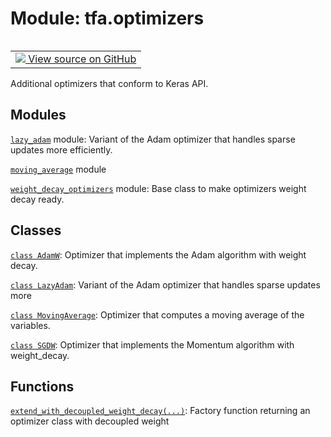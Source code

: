 <div itemscope itemtype="http://developers.google.com/ReferenceObject">
<meta itemprop="name" content="tfa.optimizers" />
<meta itemprop="path" content="Stable" />
</div>

# Module: tfa.optimizers


<table class="tfo-notebook-buttons tfo-api" align="left">

<td>
  <a target="_blank" href="https://github.com/tensorflow/addons/tree/r0.5/tensorflow_addons/optimizers/__init__.py">
    <img src="https://www.tensorflow.org/images/GitHub-Mark-32px.png" />
    View source on GitHub
  </a>
</td></table>



Additional optimizers that conform to Keras API.

<!-- Placeholder for "Used in" -->


## Modules

[`lazy_adam`](../tfa/optimizers/lazy_adam.md) module: Variant of the Adam optimizer that handles sparse updates more efficiently.

[`moving_average`](../tfa/optimizers/moving_average.md) module

[`weight_decay_optimizers`](../tfa/optimizers/weight_decay_optimizers.md) module: Base class to make optimizers weight decay ready.

## Classes

[`class AdamW`](../tfa/optimizers/AdamW.md): Optimizer that implements the Adam algorithm with weight decay.

[`class LazyAdam`](../tfa/optimizers/LazyAdam.md): Variant of the Adam optimizer that handles sparse updates more

[`class MovingAverage`](../tfa/optimizers/MovingAverage.md): Optimizer that computes a moving average of the variables.

[`class SGDW`](../tfa/optimizers/SGDW.md): Optimizer that implements the Momentum algorithm with weight_decay.

## Functions

[`extend_with_decoupled_weight_decay(...)`](../tfa/optimizers/extend_with_decoupled_weight_decay.md): Factory function returning an optimizer class with decoupled weight

